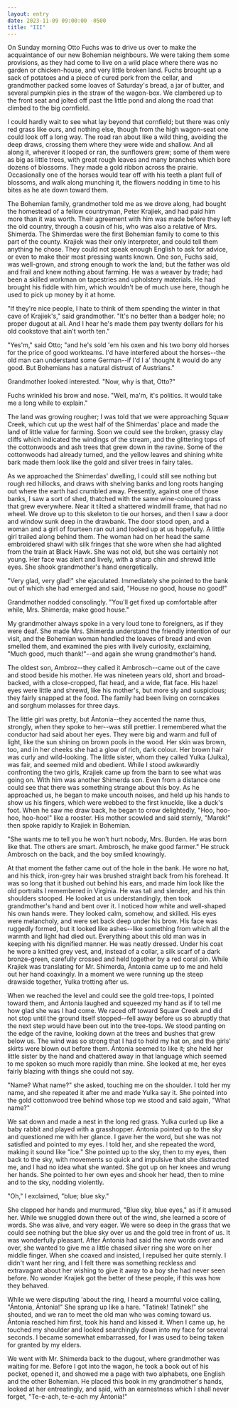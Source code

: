 ```yaml
---
layout: entry
date: 2023-11-09 09:00:00 -0500
title: "III"
---
```


On Sunday morning Otto Fuchs was to drive us over to make the acquaintance of our new Bohemian neighbours. We were taking them some provisions, as they had come to live on a wild place where there was no garden or chicken-house, and very little broken land. Fuchs brought up a sack of potatoes and a piece of cured pork from the cellar, and grandmother packed some loaves of Saturday's bread, a jar of butter, and several pumpkin pies in the straw of the wagon-box. We clambered up to the front seat and jolted off past the little pond and along the road that climbed to the big cornfield.

I could hardly wait to see what lay beyond that cornfield; but there was only red grass like ours, and nothing else, though from the high wagon-seat one could look off a long way. The road ran about like a wild thing, avoiding the deep draws, crossing them where they were wide and shallow. And all along it, wherever it looped or ran, the sunflowers grew; some of them were as big as little trees, with great rough leaves and many branches which bore dozens of blossoms. They made a gold ribbon across the prairie. Occasionally one of the horses would tear off with his teeth a plant full of blossoms, and walk along munching it, the flowers nodding in time to his bites as he ate down toward them.

The Bohemian family, grandmother told me as we drove along, had bought the homestead of a fellow countryman, Peter Krajiek, and had paid him more than it was worth. Their agreement with him was made before they left the old country, through a cousin of his, who was also a relative of Mrs. Shimerda. The Shimerdas were the first Bohemian family to come to this part of the county. Krajiek was their only interpreter, and could tell them anything he chose. They could not speak enough English to ask for advice, or even to make their most pressing wants known. One son, Fuchs said, was well-grown, and strong enough to work the land; but the father was old and frail and knew nothing about farming. He was a weaver by trade; had been a skilled workman on tapestries and upholstery materials. He had brought his fiddle with him, which wouldn't be of much use here, though he used to pick up money by it at home.

"If they're nice people, I hate to think of them spending the winter in that cave of Krajiek's," said grandmother. "It's no better than a badger hole; no proper dugout at all. And I hear he's made them pay twenty dollars for his old cookstove that ain't worth ten."

"Yes'm," said Otto; "and he's sold 'em his oxen and his two bony old horses for the price of good workteams. I'd have interfered about the horses--the old man can understand some German--if I'd I a' thought it would do any good. But Bohemians has a natural distrust of Austrians."

Grandmother looked interested. "Now, why is that, Otto?"

Fuchs wrinkled his brow and nose. "Well, ma'm, it's politics. It would take me a long while to explain."

The land was growing rougher; I was told that we were approaching Squaw Creek, which cut up the west half of the Shimerdas' place and made the land of little value for farming. Soon we could see the broken, grassy clay cliffs which indicated the windings of the stream, and the glittering tops of the cottonwoods and ash trees that grew down in the ravine. Some of the cottonwoods had already turned, and the yellow leaves and shining white bark made them look like the gold and silver trees in fairy tales.

As we approached the Shimerdas' dwelling, I could still see nothing but rough red hillocks, and draws with shelving banks and long roots hanging out where the earth had crumbled away. Presently, against one of those banks, I saw a sort of shed, thatched with the same wine-coloured grass that grew everywhere. Near it tilted a shattered windmill frame, that had no wheel. We drove up to this skeleton to tie our horses, and then I saw a door and window sunk deep in the drawbank. The door stood open, and a woman and a girl of fourteen ran out and looked up at us hopefully. A little girl trailed along behind them. The woman had on her head the same embroidered shawl with silk fringes that she wore when she had alighted from the train at Black Hawk. She was not old, but she was certainly not young. Her face was alert and lively, with a sharp chin and shrewd little eyes. She shook grandmother's hand energetically.

"Very glad, very glad!" she ejaculated. Immediately she pointed to the bank out of which she had emerged and said, "House no good, house no good!"

Grandmother nodded consolingly. "You'll get fixed up comfortable after while, Mrs. Shimerda; make good house."

My grandmother always spoke in a very loud tone to foreigners, as if they were deaf. She made Mrs. Shimerda understand the friendly intention of our visit, and the Bohemian woman handled the loaves of bread and even smelled them, and examined the pies with lively curiosity, exclaiming, "Much good, much thank!"--and again she wrung grandmother's hand.

The oldest son, Ambroz--they called it Ambrosch--came out of the cave and stood beside his mother. He was nineteen years old, short and broad-backed, with a close-cropped, flat head, and a wide, flat face. His hazel eyes were little and shrewd, like his mother's, but more sly and suspicious; they fairly snapped at the food. The family had been living on corncakes and sorghum molasses for three days.

The little girl was pretty, but Ántonia--they accented the name thus, strongly, when they spoke to her--was still prettier. I remembered what the conductor had said about her eyes. They were big and warm and full of light, like the sun shining on brown pools in the wood. Her skin was brown, too, and in her cheeks she had a glow of rich, dark colour. Her brown hair was curly and wild-looking. The little sister, whom they called Yulka (Julka), was fair, and seemed mild and obedient. While I stood awkwardly confronting the two girls, Krajiek came up from the barn to see what was going on. With him was another Shimerda son. Even from a distance one could see that there was something strange about this boy. As he approached us, he began to make uncouth noises, and held up his hands to show us his fingers, which were webbed to the first knuckle, like a duck's foot. When he saw me draw back, he began to crow delightedly, "Hoo, hoo-hoo, hoo-hoo!" like a rooster. His mother scowled and said sternly, "Marek!" then spoke rapidly to Krajiek in Bohemian.

"She wants me to tell you he won't hurt nobody, Mrs. Burden. He was born like that. The others are smart. Ambrosch, he make good farmer." He struck Ambrosch on the back, and the boy smiled knowingly.

At that moment the father came out of the hole in the bank. He wore no hat, and his thick, iron-grey hair was brushed straight back from his forehead. It was so long that it bushed out behind his ears, and made him look like the old portraits I remembered in Virginia. He was tall and slender, and his thin shoulders stooped. He looked at us understandingly, then took grandmother's hand and bent over it. I noticed how white and well-shaped his own hands were. They looked calm, somehow, and skilled. His eyes were melancholy, and were set back deep under his brow. His face was ruggedly formed, but it looked like ashes--like something from which all the warmth and light had died out. Everything about this old man was in keeping with his dignified manner. He was neatly dressed. Under his coat he wore a knitted grey vest, and, instead of a collar, a silk scarf of a dark bronze-green, carefully crossed and held together by a red coral pin. While Krajiek was translating for Mr. Shimerda, Ántonia came up to me and held out her hand coaxingly. In a moment we were running up the steep drawside together, Yulka trotting after us.

When we reached the level and could see the gold tree-tops, I pointed toward them, and Ántonia laughed and squeezed my hand as if to tell me how glad she was I had come. We raced off toward Squaw Creek and did not stop until the ground itself stopped--fell away before us so abruptly that the next step would have been out into the tree-tops. We stood panting on the edge of the ravine, looking down at the trees and bushes that grew below us. The wind was so strong that I had to hold my hat on, and the girls' skirts were blown out before them. Ántonia seemed to like it; she held her little sister by the hand and chattered away in that language which seemed to me spoken so much more rapidly than mine. She looked at me, her eyes fairly blazing with things she could not say.

"Name? What name?" she asked, touching me on the shoulder. I told her my name, and she repeated it after me and made Yulka say it. She pointed into the gold cottonwood tree behind whose top we stood and said again, "What name?"

We sat down and made a nest in the long red grass. Yulka curled up like a baby rabbit and played with a grasshopper. Ántonia pointed up to the sky and questioned me with her glance. I gave her the word, but she was not satisfied and pointed to my eyes. I told her, and she repeated the word, making it sound like "ice." She pointed up to the sky, then to my eyes, then back to the sky, with movements so quick and impulsive that she distracted me, and I had no idea what she wanted. She got up on her knees and wrung her hands. She pointed to her own eyes and shook her head, then to mine and to the sky, nodding violently.

"Oh," I exclaimed, "blue; blue sky."

She clapped her hands and murmured, "Blue sky, blue eyes," as if it amused her. While we snuggled down there out of the wind, she learned a score of words. She was alive, and very eager. We were so deep in the grass that we could see nothing but the blue sky over us and the gold tree in front of us. It was wonderfully pleasant. After Ántonia had said the new words over and over, she wanted to give me a little chased silver ring she wore on her middle finger. When she coaxed and insisted, I repulsed her quite sternly. I didn't want her ring, and I felt there was something reckless and extravagant about her wishing to give it away to a boy she had never seen before. No wonder Krajiek got the better of these people, if this was how they behaved.

While we were disputing 'about the ring, I heard a mournful voice calling, "Ántonia, Ántonia!" She sprang up like a hare. "Tatinek! Tatinek!" she shouted, and we ran to meet the old man who was coming toward us. Ántonia reached him first, took his hand and kissed it. When I came up, he touched my shoulder and looked searchingly down into my face for several seconds. I became somewhat embarrassed, for I was used to being taken for granted by my elders.

We went with Mr. Shimerda back to the dugout, where grandmother was waiting for me. Before I got into the wagon, he took a book out of his pocket, opened it, and showed me a page with two alphabets, one English and the other Bohemian. He placed this book in my grandmother's hands, looked at her entreatingly, and said, with an earnestness which I shall never forget, "Te-e-ach, te-e-ach my Ántonia!"
